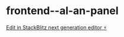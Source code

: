 # frontend--al-an-panel

[Edit in StackBlitz next generation editor ⚡️](https://stackblitz.com/~/github.com/directdroppy/frontend--al-an-panel)